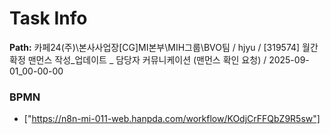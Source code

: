 # Task Info

**Path:** 카페24(주)\본사사업장\[CG]MI본부\MIH그룹\BVO팀 / hjyu / [319574] 월간 확정 맨먼스 작성_업데이트 _ 담당자 커뮤니케이션 (맨먼스 확인 요청) / 2025-09-01_00-00-00

### BPMN
- ["https://n8n-mi-011-web.hanpda.com/workflow/KOdjCrFFQbZ9R5sw"]

